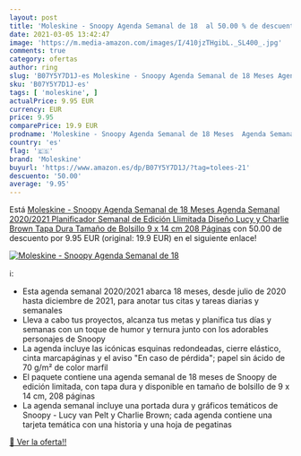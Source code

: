```yaml
---
layout: post
title: 'Moleskine - Snoopy Agenda Semanal de 18  al 50.00 % de descuento'
date: 2021-03-05 13:42:47
image: 'https://m.media-amazon.com/images/I/410jzTHgibL._SL400_.jpg'
comments: true
category: ofertas
author: ring
slug: 'B07Y5Y7D1J-es Moleskine - Snoopy Agenda Semanal de 18 Meses Agenda...'
sku: 'B07Y5Y7D1J-es'
tags: [ 'moleskine', ]
actualPrice: 9.95 EUR
currency: EUR
price: 9.95
comparePrice: 19.9 EUR
prodname: 'Moleskine - Snoopy Agenda Semanal de 18 Meses  Agenda Semanal 2020/2021  Planificador Semanal de Edición Llimitada  Diseño Lucy y Charlie Brown  Tapa Dura  Tamaño de Bolsillo 9 x 14 cm  208 Páginas'
country: 'es'
flag: '🇪🇸'
brand: 'Moleskine'
buyurl: 'https://www.amazon.es/dp/B07Y5Y7D1J/?tag=tolees-21'
descuento: '50.00'
average: '9.95'
---
```


Está [Moleskine - Snoopy Agenda Semanal de 18 Meses  Agenda Semanal 2020/2021  Planificador Semanal de Edición Llimitada  Diseño Lucy y Charlie Brown  Tapa Dura  Tamaño de Bolsillo 9 x 14 cm  208 Páginas](https://www.amazon.es/dp/B07Y5Y7D1J/?tag=tolees-21) con 50.00 de descuento por 9.95 EUR (original: 19.9 EUR) en el siguiente enlace!

[![Moleskine - Snoopy Agenda Semanal de 18 ](https://m.media-amazon.com/images/I/410jzTHgibL._SL400_.jpg)](https://www.amazon.es/dp/B07Y5Y7D1J/?tag=tolees-21)

ℹ️:

- Esta agenda semanal 2020/2021 abarca 18 meses, desde julio de 2020 hasta diciembre de 2021, para anotar tus citas y tareas diarias y semanales
- Lleva a cabo tus proyectos, alcanza tus metas y planifica tus días y semanas con un toque de humor y ternura junto con los adorables personajes de Snoopy
- La agenda incluye las icónicas esquinas redondeadas, cierre elástico, cinta marcapáginas y el aviso "En caso de pérdida"; papel sin ácido de 70 g/m² de color marfil
- El paquete contiene una agenda semanal de 18 meses de Snoopy de edición limitada, con tapa dura y disponible en tamaño de bolsillo de 9 x 14 cm, 208 páginas
- La agenda semanal incluye una portada dura y gráficos temáticos de Snoopy - Lucy van Pelt y Charlie Brown; cada agenda contiene una tarjeta temática con una historia y una hoja de pegatinas

[🛒 Ver la oferta!!](https://www.amazon.es/dp/B07Y5Y7D1J/?tag=tolees-21)
